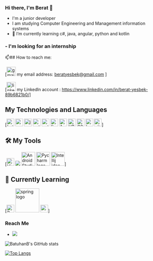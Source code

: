 

### Hi there, I'm Berat   👋
- I'm a junior developer 
- I am studying Computer Engineering and Management information systems
- 🌱 I’m currently learning  c#, java, angular, python and kotlin


### - I'm looking for an internship

📫## How to reach me:
<br>
<br>
 [<img src="https://mlkyi6enm0g5.i.optimole.com/EehaMug.G1GK~411f/w:auto/h:auto/q:75/https://ovuncguvenersoy.com/wp-content/uploads/yeni-gmail-logo-revizyonu.jpg" alt="gmail logo" title="gmail"  height="30"/>
my email address: beratyesbek@gmail.com ]
<br>
<br>
[<img src="https://img2.pngindir.com/20180406/jpq/kisspng-linkedin-logo-computer-icons-comcast-business-get-started-now-button-5ac6f544698595.9898331815229883564322.jpg" alt="linkedln logo" title="linkedln"  height="30"/> my Linkedln account : https://www.linkedin.com/in/berat-yesbek-89b6821b0/]


## My Technologies and Languages
[<img src="https://upload.wikimedia.org/wikipedia/commons/thumb/7/74/Kotlin_Icon.png/1200px-Kotlin_Icon.png" alt="kotlin logo" title="kotlin"  height="25"/>
<img src="https://img.shields.io/badge/C%23-239120?color=272D2D&logo=c-sharp&logoColor=purple" alt="c-sharp logo" title="c-sharp"  height="25"/>
<img src="https://img.shields.io/badge/Java-ED8B00?color=272D2D&logo=java&logoColor=orange" alt="java logo" title="java"  height="25"/>
<img src="https://upload.wikimedia.org/wikipedia/commons/thumb/f/f8/Python_logo_and_wordmark.svg/1200px-Python_logo_and_wordmark.svg.png" alt="python logo" title="python"  height="25"/>
<img src="https://upload.wikimedia.org/wikipedia/commons/thumb/e/ee/.NET_Core_Logo.svg/1200px-.NET_Core_Logo.svg.png" alt="netCore logo" title="netCore"  height="25"/>
<img src="https://firebase.google.com/downloads/brand-guidelines/PNG/logo-standard.png" alt="firebase logo" title="firebase"  height="25"/>
<img src="https://cdn3.iconfinder.com/data/icons/logos-and-brands-adobe/512/21_Angular-512.png" alt="Angular logo" title="Angular" height="25" />
<img src="https://img.shields.io/badge/HTML5-282C34?logo=html5&logoColor=E34F26" alt="HTML5 logo" title="HTML5" height="25" />
<img src="https://img.shields.io/badge/CSS3-282C34?logo=css3&logoColor=1572B6" alt="CSS3 logo" title="CSS3" height="25" />
<img src="https://img.shields.io/badge/Bootstrap-563D7C?color=272D2D&logo=bootstrap&logoColor=purple" alt="bootstrap logo" title="bootstrap"  height="25"/>
<img src="https://img.shields.io/badge/git-282C34?logo=git&logoColor=F05032" alt="git logo" title="git" height="25" />]


## 🛠 My Tools
[<img src="https://img.shields.io/badge/VS%20Code-282C34?logo=visual-studio-code&logoColor=007ACC" alt="Visual Studio Code logo" title="Visual Studio Code" height="25" />
<img src="https://badges.aleen42.com/src/visual_studio_dfc.svg"/>
<img src="https://2.bp.blogspot.com/-tzm1twY_ENM/XlCRuI0ZkRI/AAAAAAAAOso/BmNOUANXWxwc5vwslNw3WpjrDlgs9PuwQCLcBGAsYHQ/s1600/pasted%2Bimage%2B0.png" alt="Android Studio logo" title="Android Studio" height="45" />
<img src="https://resources.jetbrains.com/storage/products/pycharm/img/meta/pycharm_logo_300x300.png" alt="Pycharm logo" title="Pycharm" height="45" />
<img src="https://pbs.twimg.com/profile_images/1206618215767584769/zl48EuhC_400x400.jpg" alt="Intellij idea logo" title="Intellij idea" height="45" />]



## 📖 Currently Learning

[<img src="https://img.shields.io/badge/React-282C34?logo=react&logoColor=61DAFB" alt="React logo" title="React.js / React Native" height="25" />
<img src="https://img.shields.io/badge/Spring-6DB33F?color=272D2D&logo=spring&logoColor=green" alt="spring logo" title="Spring" heiht="25" width="79" />
<img src="https://img.shields.io/badge/PostgreSQL-316192?color=272D2D&logo=postgresql&logoColor=darkblue" alt="postgresql logo" title="postgresql"  height="25"/>]
### Reach Me
- ![](https://komarev.com/ghpvc/?username=BeratYesbek)
 
![BatuhanB's GitHub stats](https://github-readme-stats.vercel.app/api?username=BeratYesbek&show_icons=true&theme=radical)

[![Top Langs](https://github-readme-stats.vercel.app/api/top-langs/?username=BeratYesbek&theme=radical)](https://github.com/batuhanb/github-readme-stats)

